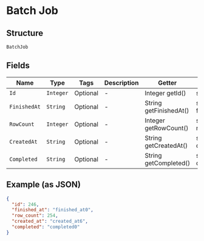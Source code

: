 
# Batch Job

## Structure

`BatchJob`

## Fields

| Name | Type | Tags | Description | Getter | Setter |
|  --- | --- | --- | --- | --- | --- |
| `Id` | `Integer` | Optional | - | Integer getId() | setId(Integer id) |
| `FinishedAt` | `String` | Optional | - | String getFinishedAt() | setFinishedAt(String finishedAt) |
| `RowCount` | `Integer` | Optional | - | Integer getRowCount() | setRowCount(Integer rowCount) |
| `CreatedAt` | `String` | Optional | - | String getCreatedAt() | setCreatedAt(String createdAt) |
| `Completed` | `String` | Optional | - | String getCompleted() | setCompleted(String completed) |

## Example (as JSON)

```json
{
  "id": 246,
  "finished_at": "finished_at0",
  "row_count": 254,
  "created_at": "created_at6",
  "completed": "completed0"
}
```

